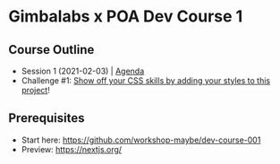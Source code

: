 # Gimbalabs x POA Dev Course 1

## Course Outline
- Session 1 (2021-02-03) | [Agenda](https://github.com/GimbaLabs/poa-dev-course-1/blob/main/session-01.md)
- Challenge #1: [Show off your CSS skills by adding your styles to this project](https://github.com/GimbaLabs/poa-style-competition)!

## Prerequisites
- Start here: https://github.com/workshop-maybe/dev-course-001
- Preview: https://nextjs.org/
